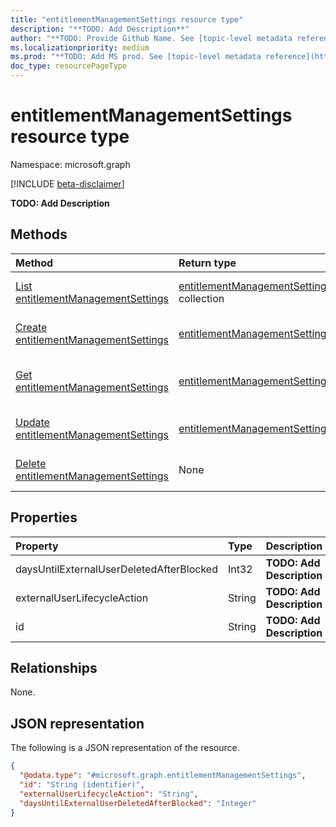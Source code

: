 ```yaml
---
title: "entitlementManagementSettings resource type"
description: "**TODO: Add Description**"
author: "**TODO: Provide Github Name. See [topic-level metadata reference](https://msgo.azurewebsites.net/add/document/guidelines/metadata.html#topic-level-metadata)**"
ms.localizationpriority: medium
ms.prod: "**TODO: Add MS prod. See [topic-level metadata reference](https://msgo.azurewebsites.net/add/document/guidelines/metadata.html#topic-level-metadata)**"
doc_type: resourcePageType
---
```


# entitlementManagementSettings resource type

Namespace: microsoft.graph

[!INCLUDE [beta-disclaimer](../../includes/beta-disclaimer.md)]

**TODO: Add Description**

## Methods
|Method|Return type|Description|
|:---|:---|:---|
|[List entitlementManagementSettings](../api/entitlementmanagementsettings-list.md)|[entitlementManagementSettings](../resources/entitlementmanagementsettings.md) collection|Get a list of the [entitlementManagementSettings](../resources/entitlementmanagementsettings.md) objects and their properties.|
|[Create entitlementManagementSettings](../api/entitlementmanagement-post-settings.md)|[entitlementManagementSettings](../resources/entitlementmanagementsettings.md)|Create a new [entitlementManagementSettings](../resources/entitlementmanagementsettings.md) object.|
|[Get entitlementManagementSettings](../api/entitlementmanagementsettings-get.md)|[entitlementManagementSettings](../resources/entitlementmanagementsettings.md)|Read the properties and relationships of an [entitlementManagementSettings](../resources/entitlementmanagementsettings.md) object.|
|[Update entitlementManagementSettings](../api/entitlementmanagementsettings-update.md)|[entitlementManagementSettings](../resources/entitlementmanagementsettings.md)|Update the properties of an [entitlementManagementSettings](../resources/entitlementmanagementsettings.md) object.|
|[Delete entitlementManagementSettings](../api/entitlementmanagementsettings-delete.md)|None|Deletes an [entitlementManagementSettings](../resources/entitlementmanagementsettings.md) object.|

## Properties
|Property|Type|Description|
|:---|:---|:---|
|daysUntilExternalUserDeletedAfterBlocked|Int32|**TODO: Add Description**|
|externalUserLifecycleAction|String|**TODO: Add Description**|
|id|String|**TODO: Add Description**|

## Relationships
None.

## JSON representation
The following is a JSON representation of the resource.
<!-- {
  "blockType": "resource",
  "keyProperty": "id",
  "@odata.type": "microsoft.graph.entitlementManagementSettings",
  "openType": false
}
-->
``` json
{
  "@odata.type": "#microsoft.graph.entitlementManagementSettings",
  "id": "String (identifier)",
  "externalUserLifecycleAction": "String",
  "daysUntilExternalUserDeletedAfterBlocked": "Integer"
}
```

